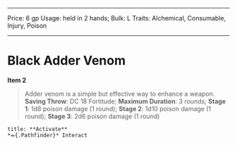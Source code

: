 
---
Price: 6 gp
Usage: held in 2 hands;
Bulk: L
Traits: Alchemical, Consumable, Injury, Poison

---

# Black Adder Venom

**Item 2**

> Adder venom is a simple but effective way to enhance a weapon.
**Saving Throw**: DC 18 Fortitude;
**Maximum Duration**: 3 rounds;
**Stage 1**: 1d8 poison damage (1 round);
**Stage 2**: 1d10 poison damage (1 round);
**Stage 3**: 2d6 poison damage (1 round)

```ad-embed-ability
title: **Activate**
*⬺{.Pathfinder}* Interact 
```
